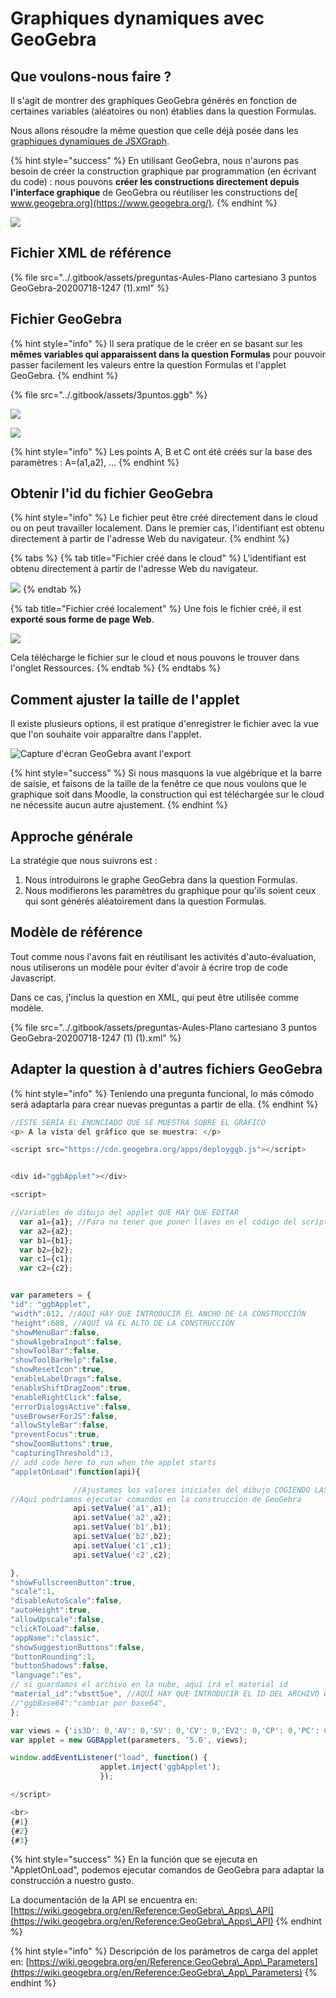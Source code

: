 # Graphiques dynamiques avec GeoGebra

## Que voulons-nous faire ?

Il s'agit de montrer des graphiques GeoGebra générés en fonction de certaines variables (aléatoires ou non) établies dans la question Formulas.

Nous allons résoudre la même question que celle déjà posée dans les [graphiques dynamiques de JSXGraph](../consideraciones-antes-de-empezar-con-esto/graficos-dinamicos-de-jsxgraph.md).

{% hint style="success" %}
En utilisant GeoGebra, nous n'aurons pas besoin de créer la construction graphique par programmation (en écrivant du code) : nous pouvons **créer les constructions directement depuis l'interface graphique** de GeoGebra ou réutiliser les constructions de[ www.geogebra.org](https://www.geogebra.org/).
{% endhint %}

![](<../.gitbook/assets/image (23).png>)

## Fichier XML de référence

{% file src="../.gitbook/assets/preguntas-Aules-Plano cartesiano 3 puntos GeoGebra-20200718-1247 (1).xml" %}

## Fichier GeoGebra

{% hint style="info" %}
Il sera pratique de le créer en se basant sur les **mêmes variables qui apparaissent dans la question Formulas** pour pouvoir passer facilement les valeurs entre la question Formulas et l'applet GeoGebra.
{% endhint %}

{% file src="../.gitbook/assets/3puntos.ggb" %}

![](<../.gitbook/assets/image (60).png>)

![](../.gitbook/assets/pant3ptos.png)

{% hint style="info" %}
Les points A, B et C ont été créés sur la base des paramètres : A=(a1,a2), ...
{% endhint %}

## Obtenir l'id du fichier GeoGebra

{% hint style="info" %}
Le fichier peut être créé directement dans le cloud ou on peut travailler localement. Dans le premier cas, l'identifiant est obtenu directement à partir de l'adresse Web du navigateur.
{% endhint %}

{% tabs %}
{% tab title="Fichier créé dans le cloud" %}
L'identifiant est obtenu directement à partir de l'adresse Web du navigateur.

![](<../.gitbook/assets/image (92).png>)
{% endtab %}

{% tab title="Fichier créé localement" %}
Une fois le fichier créé, il est **exporté sous forme de page Web**.

![](<../.gitbook/assets/image (15).png>)

Cela télécharge le fichier sur le cloud et nous pouvons le trouver dans l'onglet Ressources.
{% endtab %}
{% endtabs %}

## Comment ajuster la taille de l'applet

Il existe plusieurs options, il est pratique d'enregistrer le fichier avec la vue que l'on souhaite voir apparaître dans l'applet.

![Capture d'écran GeoGebra avant l'export](<../.gitbook/assets/image (14).png>)

{% hint style="success" %}
Si nous masquons la vue algébrique et la barre de saisie, et faisons de la taille de la fenêtre ce que nous voulons que le graphique soit dans Moodle, la construction qui est téléchargée sur le cloud ne nécessite aucun autre ajustement.
{% endhint %}

## Approche générale

La stratégie que nous suivrons est :

1. Nous introduirons le graphe GeoGebra dans la question Formulas.
2. Nous modifierons les paramètres du graphique pour qu'ils soient ceux qui sont générés aléatoirement dans la question Formulas.

## Modèle de référence

Tout comme nous l'avons fait en réutilisant les activités d'auto-évaluation, nous utiliserons un modèle pour éviter d'avoir à écrire trop de code Javascript.

Dans ce cas, j'inclus la question en XML, qui peut être utilisée comme modèle.

{% file src="../.gitbook/assets/preguntas-Aules-Plano cartesiano 3 puntos GeoGebra-20200718-1247 (1) (1).xml" %}

## Adapter la question à d'autres fichiers GeoGebra

{% hint style="info" %}
Teniendo una pregunta funcional, lo más cómodo será adaptarla para crear nuevas preguntas a partir de ella.
{% endhint %}

```javascript
//ESTE SERÍA EL ENUNCIADO QUE SE MUESTRA SOBRE EL GRÁFICO
<p> A la vista del gráfico que se muestra: </p>

<script src="https://cdn.geogebra.org/apps/deployggb.js"></script>


<div id="ggbApplet"></div>

<script>

//Variables de dibujo del applet QUE HAY QUE EDITAR
  var a1={a1}; //Para no tener que poner llaves en el código del script
  var a2={a2};
  var b1={b1};
  var b2={b2};
  var c1={c1};
  var c2={c2};


var parameters = {
"id": "ggbApplet",
"width":612, //AQUÍ HAY QUE INTRODUCIR EL ANCHO DE LA CONSTRUCCIÓN
"height":608, //AQUÍ VA EL ALTO DE LA CONSTRUCCIÓN
"showMenuBar":false,
"showAlgebraInput":false,
"showToolBar":false,
"showToolBarHelp":false,
"showResetIcon":true,
"enableLabelDrags":false,
"enableShiftDragZoom":true,
"enableRightClick":false,
"errorDialogsActive":false,
"useBrowserForJS":false,
"allowStyleBar":false,
"preventFocus":true,
"showZoomButtons":true,
"capturingThreshold":3,
// add code here to run when the applet starts
"appletOnLoad":function(api){

              //Ajustamos los valores iniciales del dibujo COGIENDO LAS VARIABLES DE MOODLE
//Aquí podríamos ejecutar comandos en la construcción de GeoGebra
              api.setValue('a1',a1);
              api.setValue('a2',a2);
              api.setValue('b1',b1);
              api.setValue('b2',b2);
              api.setValue('c1',c1);
              api.setValue('c2',c2);

},
"showFullscreenButton":true,
"scale":1,
"disableAutoScale":false,
"autoHeight":true,
"allowUpscale":false,
"clickToLoad":false,
"appName":"classic",
"showSuggestionButtons":false,
"buttonRounding":1,
"buttonShadows":false,
"language":"es",
// si guardamos el archivo en la nube, aquí irá el material id
"material_id":"vbstt5ue", //AQUÍ HAY QUE INTRODUCIR EL ID DEL ARCHIVO GEOGEBRA
//"ggbBase64":"cambiar por base64",
};

var views = {'is3D': 0,'AV': 0,'SV': 0,'CV': 0,'EV2': 0,'CP': 0,'PC': 0,'DA': 0,'FI': 0,'macro': 0};
var applet = new GGBApplet(parameters, '5.0', views);

window.addEventListener("load", function() {
                    applet.inject('ggbApplet');
                    });

</script>

<br>
{#1}
{#2}
{#3}
```

{% hint style="success" %}
En la función que se ejecuta en "AppletOnLoad", podemos ejecutar comandos de GeoGebra para adaptar la construcción a nuestro gusto.

La documentación de la API se encuentra en: [https://wiki.geogebra.org/en/Reference:GeoGebra\_Apps\_API](https://wiki.geogebra.org/en/Reference:GeoGebra\_Apps\_API)
{% endhint %}

{% hint style="info" %}
Descripción de los parámetros de carga del applet en: [https://wiki.geogebra.org/en/Reference:GeoGebra\_App\_Parameters](https://wiki.geogebra.org/en/Reference:GeoGebra\_App\_Parameters)
{% endhint %}
